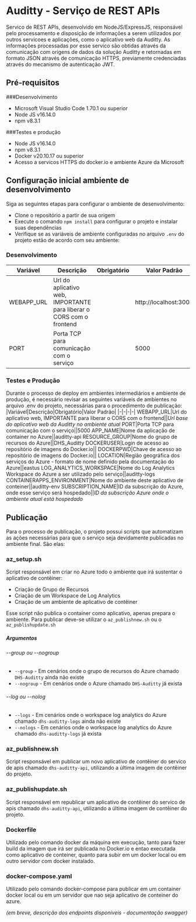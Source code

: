 # Auditty - Serviço de REST APIs #
Servico de REST APIs, desenvolvido em NodeJS/ExpressJS, responsável pelo processamento e disposição de informações a serem utilizados por outros servicoes e aplicações, como o aplicativo web da Auditty. As informações processadas por esse servico são obtidas através da comunicação com origens de dados da solução Auditty e retornadas em formato JSON através de comunicação HTTPS, previamente credenciadas através do mecanismo de autenticação JWT.

## Pré-requisitos
###Desenvolvimento
- Microsoft Visual Studio Code 1.70.1 ou superior
- Node JS v16.14.0
- npm v8.3.1
  
###Testes e produção
- Node JS v16.14.0
- npm v8.3.1
- Docker v20.10.17 ou superior
- Acesso a servicos HTTPS do docker.io e ambiente Azure da Microsoft

## Configuração inicial ambiente de desenvolvimento ##
Siga as seguintes etapas para configurar o ambiente de desenvolvimento:
- Clone o repositório a partir de sua origem
- Execute o comando `npm install` para configurar o projeto e instalar suas dependências
- Verifique se as variáveis de ambiente configuradas no arquivo `.env` do projeto estão de acordo com seu ambiente:
### Desenvolvimento
|Variável|Descrição|Obrigatório|Valor Padrão|
|-|-|-|-|
WEBAPP_URL|Url do aplicativo web, IMPORTANTE para liberar o CORS com o frontend||http://localhost:3000
PORT|Porta TCP para comunicação com o serviço||5000
### Testes e Produção
Durante o processo de deploy em ambientes intermediários e ambiente de produção, é necessário revisar as seguintes variáveis de ambientes no arquivo .env do projeto, necessárias para o procedimento de publicação:
|Variável|Descrição|Obrigatório|Valor Padrão|
|-|-|-|-|
WEBAPP_URL|Url do aplicativo web, IMPORTANTE para liberar o CORS com o frontend||_Url base do aplicativo web da Auditty no ambiente atual_
PORT|Porta TCP para comunicação com o serviço||5000
APP_NAME|Nome da aplicação de container no Azure||auditty-api
RESOURCE_GROUP|Nome do grupo de recursos do Azure||DHS_Auditty
DOCKERUSER|Login de acesso ao repositório de imagens do Docker.io||
DOCKERPWD|Chave de acesso ao repositório de imagens do Docker.io||
LOCATION|Região geográfica dos serviços do Azure - formato de nome definido pela documentação do Azure||eastus
LOG_ANALYTICS_WORKSPACE|Nome do Log Analytics Workspace do Azure a ser utilizado pelo serviço||auditty-logs
CONTAINERAPPS_ENVIRONMENT|Nome do ambiente deste aplicativo de conteiner||auditty-env
SUBSCRIPTION_NAME|ID da subscrição do Azure, onde esse serviço será hospedado||_ID da subscrição Azure onde o ambiente atual está hospedado_
## Publicação ##
Para o processo de publicação, o projeto possui scripts que automatizam as ações necessárias para que o serviço seja devidamente publicadas no ambiente final. São elas:
### az_setup.sh ###
Script responsável em criar no Azure todo o ambiente que irá sustentar o aplicativo de contêiner:
- Criação de Grupo de Recursos
- Criação de um Workspace de Log Analytics
- Criação de um ambiente de aplicativo de contêiner

Esse script não publica o container como aplicativo, apenas prepara o ambiente. Para publicar deve-se utilizar o `az_publishnew.sh` ou o `az_publishupdate.sh`

##### Argumentos
###### --group ou --nogroup
* `--group` - Em cenários onde o grupo de recursos do Azure chamado `DHS-Auditty` ainda não existe
* `--nogroup` - Em cenários onde o Azure chamado `DHS-Auditty` já exista

###### --log ou --nolog
* `--logs` - Em cenários onde o workspace log analytics do Azure chamado `dhs-auditty-logs` ainda não existe
* `--nologs` - Em cenários onde o workspace log analytics do Azure chamado `dhs-auditty-logs` já exista

### az_publishnew.sh ###
Script responsável em publicar um novo aplicativo de contêiner do servico de apis chamado `dhs-auditty-api`, utilizando a última imagem de contêiner do projeto.

### az_publishupdate.sh ###
Script responsável em republicar um aplicativo de contêiner do servico de apis chamado `dhs-auditty-api`, utilizando a última imagem de contêiner do projeto.

### Dockerfile ### 
Utilizado pelo comando docker da máquina em execução, tanto para fazer build da imagem que irá ser publicada no Docker.io e entao executada como aplicativo de conteiner, quanto para subir em um docker local ou em outro servidor com docker instalado.

### docker-compose.yaml ###
Utilizado pelo comando docker-compose para publicar em um container docker local ou em um servidor que nao seja aplicativo de conteiner do azure.

_(em breve, descrição dos endpoints disponiveis - documentação swagger)_